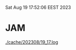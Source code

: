 Sat Aug 19 17:52:06 EEST 2023
# JAM
<a href='./cache/202308/19_17.log'>./cache/202308/19_17.log</a>
